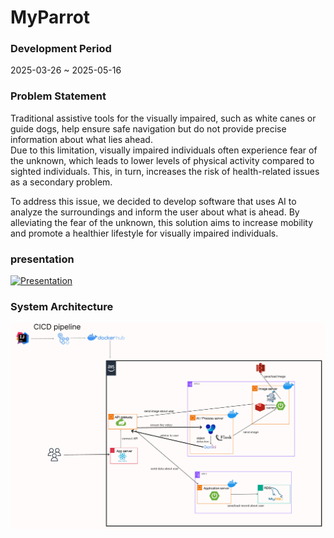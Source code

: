# MyParrot

### Development Period
2025-03-26 ~ 2025-05-16

### Problem Statement
Traditional assistive tools for the visually impaired, such as white canes or guide dogs, help ensure safe navigation but do not provide precise information about what lies ahead.  
Due to this limitation, visually impaired individuals often experience fear of the unknown, which leads to lower levels of physical activity compared to sighted individuals. This, in turn, increases the risk of health-related issues as a secondary problem.  

To address this issue, we decided to develop software that uses AI to analyze the surroundings and inform the user about what is ahead. By alleviating the fear of the unknown, this solution aims to increase mobility and promote a healthier lifestyle for visually impaired individuals.


### presentation
[![Presentation](https://img.shields.io/badge/Presentation-Click%20Here-blue)](https://www.youtube.com/watch?v=jVm-fHgvdz4)


### System Architecture
![](./presentation/architecture2.png)